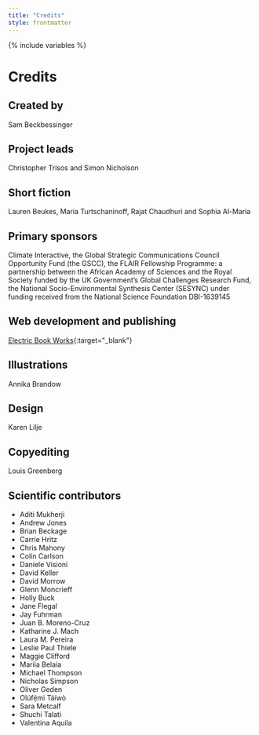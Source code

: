 ```yaml
---
title: "Credits"
style: frontmatter
---
```


{% include variables %}

# Credits

## Created by

Sam Beckbessinger

## Project leads

Christopher Trisos and Simon Nicholson

## Short fiction 

Lauren Beukes, Maria Turtschaninoff, Rajat Chaudhuri and Sophia Al-Maria

## Primary sponsors

Climate Interactive, the Global Strategic Communications Council Opportunity Fund (the GSCC), the FLAIR Fellowship Programme: a partnership between the African Academy of Sciences and the Royal Society funded by the UK Government’s Global Challenges Research Fund, the National Socio-Environmental Synthesis Center (SESYNC) under funding received from the National Science Foundation DBI-1639145

## Web development and publishing

[Electric Book Works](https://electricbookworks.com){:target="_blank"}

## Illustrations

Annika Brandow

## Design

Karen Lilje

## Copyediting

Louis Greenberg

## Scientific contributors

- Aditi Mukherji
- Andrew Jones
- Brian Beckage
- Carrie Hritz
- Chris Mahony
- Colin Carlson
- Daniele Visioni
- David Keller
- David Morrow
- Glenn Moncrieff
- Holly Buck
- Jane Flegal
- Jay Fuhrman
- Juan B. Moreno-Cruz
- Katharine J. Mach
- Laura M. Pereira
- Leslie Paul Thiele
- Maggie Clifford
- Mariia Belaia
- Michael Thompson
- Nicholas Simpson
- Oliver Geden
- Olúfẹ́mi Táíwò
- Sara Metcalf
- Shuchi Talati
- Valentina Aquila
